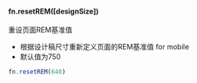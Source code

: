 #### fn.resetREM([designSize]) 
重设页面REM基准值
* 根据设计稿尺寸重新定义页面的REM基准值 for mobile
* 默认值为750
```javascript
fn.resetREM(640)
```